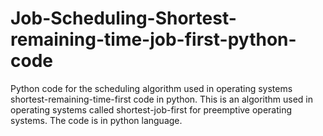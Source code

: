 # Job-Scheduling-Shortest-remaining-time-job-first-python-code
Python code for the scheduling algorithm used in operating systems shortest-remaining-time-first code in python.
This is an algorithm used in operating systems called shortest-job-first for preemptive operating systems.
The code is in python language.
